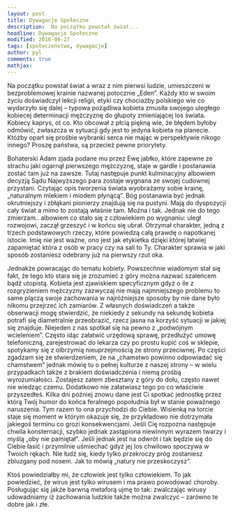 ```yaml
---
layout: post
title: Dywagacje Społeczne
description:  Na początku powstał świat...
headline: Dywagacje Społeczne
modified: 2016-09-27
tags: [społeczeństwo, dywagacje]
author: pyl
comments: true
mathjax:
---
```


Na początku powstał świat a wraz z nim pierwsi ludzie, umieszczeni w bezproblemowej krainie nazwanej potocznie „Eden”. Każdy kto w swoim życiu doświadczył lekcji religii, etyki czy chociażby polskiego wie co wydarzyło się dalej – typowa pożądliwa kobieta zmusiła swojego uległego kobiecej determinacji mężczyznę do głupoty zmieniającej los świata. Kobiecy kaprys, ot co. Kto obcował z płcią piękną wie, że błędem byłoby odmówić, zwłaszcza w sytuacji gdy jest to jedyna kobieta na planecie. Któżby oparł się prośbie wybranki serca nie mając w perspektywie nikogo innego? Proszę państwa, są przecież pewne priorytety.

Bohaterski Adam zjada podane mu przez Ewę jabłko, które zapewne ze strachu jaki ogarnął pierwszego mężczyznę, staje w gardle i postanawia zostać tam już na zawsze. Tutaj następuje punkt kulminacyjny albowiem decyzją Sądu Najwyższego para zostaje wygnana ze swojej cudownej przystani. Czytając opis tworzenia świata wyobrażamy sobie krainę, „naturalnym mlekiem i miodem płynącą”. Bóg postanawia być jednak okrutniejszy i zbłąkani pionierzy znajdują się na pustyni. Mają do dyspozycji cały świat a mimo to zostają właśnie tam. Można i tak. Jednak nie do tego zmierzam.. albowiem co stało się z człowiekiem po wygnaniu: uległ rozwojowi, zaczął grzeszyć i w końcu się ubrał. Otrzymał charakter, jedną z trzech podstawowych rzeczy, które powiedzą całą prawdę o napotkanej istocie. Imię nie jest ważne, ono jest jak etykietka dzięki której łatwiej zapamiętać która z osób w pracy czy na sali to Ty. Charakter sprawia w jaki sposób zostaniesz odebrany już na pierwszy rzut oka.

Jednakże powracając do tematu kobiety. Powszechnie wiadomym stał się fakt, że tego kto stara się je zrozumieć z góry można nazwać szaleńcem bądź utopistą. Kobieta jest zjawiskiem specyficznym gdyż o ile z rozgryzieniem mężczyzny zazwyczaj nie mają najmniejszego problemu to same plączą swoje zachowania w najróżniejsze sposoby by nie dane było nikomu przejrzeć ich zamiarów. Z własnych doświadczeń a także obserwacji mogę stwierdzić, że niekiedy z sekundy na sekundę kobieta potrafi się diametralnie przeobrazić, rzecz jasna na korzyść sytuacji w jakiej się znajduje. Niejeden z nas spotkał się na pewno z „podwójnym wcieleniem”. Często idąc załatwić urzędową sprawę, przedłużyć umowę telefoniczną, zarejestrować do lekarza czy po prostu kupić coś w sklepie, spotykamy się z olbrzymią nieuprzejmością ze strony przeciwnej. Po części zgadzam się ze stwierdzeniem, że na „chamstwo powinno odpowiadać się chamstwem” jednak mówię tu o pełnej kulturze z naszej strony – w wielu przypadkach także z brakiem doświadczenia i niemą prośbą wyrozumiałości. Zostajesz zatem zbesztany z góry do dołu, często nawet nie wiedząc czemu. Dodatkowo nie załatwiasz tego po co właściwie przyszedłeś. Kilka dni później znowu dane jest Ci spotkać jednostkę przez którą Twój humor do końca feralnego popołudnia był w stanie poważnego naruszenia. Tym razem to ona przychodzi do Ciebie. Wisienką na torcie staje się moment w którym okazuje się, że przykładowo nie dotrzymała jakiegoś terminu co grozi konsekwencjami. Jeśli Cię rozpozna następuje chwila konsternacji, szybko jednak zastąpiona niewinnym wyrazem twarzy i myślą „oby nie pamiętał”. Jeśli jednak jest na odwrót i tak będzie się do Ciebie łasić i przymilnie uśmiechać gdyż jej los chwilowo spoczywa w Twoich rękach. Nie łudź się, kiedy tylko przekroczy próg zostaniesz zbluzgany pod nosem. Jak to mówią „natury nie przeskoczysz”.

Ktoś powiedziałby mi, że człowiek jest tylko człowiekiem. To jak powiedzieć, że wirus jest tylko wirusem i ma prawo powodować choroby. Posługując się jakże barwną metaforą ujmę to tak: zwalczając wirusy udowadniamy iż zachowania ludzkie także można zwalczyć – zarówno te dobre jak i złe.

